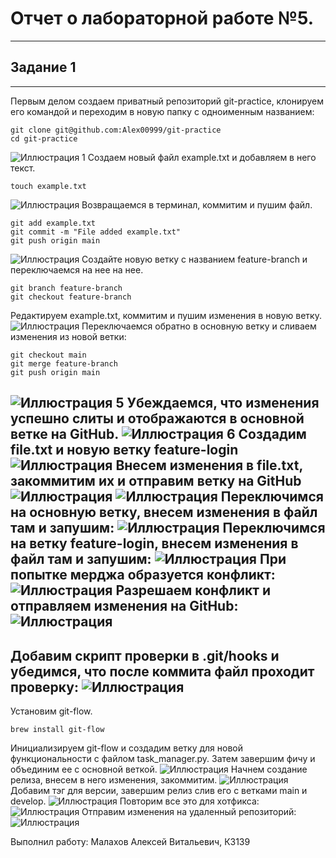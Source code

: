 # Отчет о лабораторной работе №5.

---
## Задание 1

---
Первым делом создаем приватный репозиторий git-practice, клонируем его командой и переходим в новую папку с одноименным названием:
```
git clone git@github.com:Alex00999/git-practice
cd git-practice
```
![Иллюстрация 1](Assets/1.png)
Создаем новый файл example.txt и добавляем в него текст.
```
touch example.txt
```
![Иллюстрация](Assets/2.png)
Возвращаемся в терминал, коммитим и пушим файл.
```
git add example.txt
git commit -m "File added example.txt"
git push origin main
```
![Иллюстрация](Assets/3.png)
Создайте новую ветку с названием feature-branch и переключаемся на нее на нее.
```
git branch feature-branch
git checkout feature-branch
```
Редактируем example.txt, коммитим и пушим изменения в новую ветку.
![Иллюстрация](Assets/4.png)
Переключаемся обратно в основную ветку и сливаем изменения из новой ветки:
```
git checkout main
git merge feature-branch
git push origin main
```
![Иллюстрация 5](Assets/5.png)
Убеждаемся, что изменения успешно слиты и отображаются в основной ветке на GitHub.
![Иллюстрация 6](Assets/6.png)
Создадим file.txt и новую ветку feature-login
![Иллюстрация](Assets/7.png)
Внесем изменения в file.txt, закоммитим их и отправим ветку на GitHub
![Иллюстрация](Assets/8.png)
![Иллюстрация](Assets/9.png)
Переключимся на основную ветку, внесем изменения в файл там и запушим:
![Иллюстрация](Assets/10.png)
Переключимся на ветку feature-login, внесем изменения в файл там и запушим:
![Иллюстрация](Assets/11.png)
При попытке мерджа образуется конфликт:
![Иллюстрация](Assets/12.png)
Разрешаем конфликт и отправляем изменения на GitHub:
![Иллюстрация](Assets/13.png)
---
Добавим скрипт проверки в .git/hooks и убедимся, что после коммита файл проходит проверку:
![Иллюстрация](Assets/14.png)
---
Установим git-flow.
```
brew install git-flow
```
Инициализируем git-flow и создадим ветку для новой функциональности с файлом task_manager.py.
Затем завершим фичу и объединим ее с основной веткой.
![Иллюстрация](Assets/15.png)
Начнем создание релиза, внесем в него изменения, закоммитим.
![Иллюстрация](Assets/16.png)
Добавим тэг для версии, завершим релиз слив его с ветками main и develop.
![Иллюстрация](Assets/17.png)
Повторим все это для хотфикса:
![Иллюстрация](Assets/18.png)
Отправим изменения на удаленный репозиторий:
![Иллюстрация](Assets/19.png)

Выполнил работу: Малахов Алексей Витальевич, К3139
